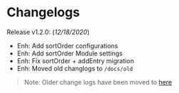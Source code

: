 # Changelogs
Release v1.2.0: (*12/18/2020*)
- Enh: Add sortOrder configurations
- Enh: Add sortOrder Module settings
- Enh: Fix sortOrder + addEntry migration
- Enh: Moved old changlogs to `/docs/old`

> Note: Older change logs have been moved to [here](https://github.com/GreenMeteor/humhub-weather-module/blob/dev/docs/old/CHANGELOG.md)
